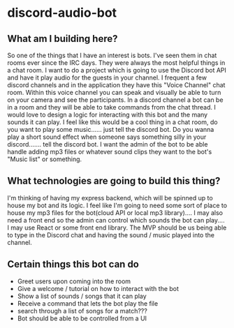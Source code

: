 # discord-audio-bot

## What am I building here?
  
So one of the things that I have an interest is bots. I've seen them in chat rooms ever since the IRC days. They were always the most helpful things in a chat 
room. I want to do a project which is going to use the Discord bot API and have it play audio for the guests in your channel. I frequent a few discord channels 
and in the application they have this "Voice Channel" chat room. Within this voice channel you can speak and visually be able to turn on your camera and see 
the participants. In a discord channel a bot can be in a room and they will be able to take commands from the chat thread. I would love to design a logic 
for interacting with this bot and the many sounds it can play. I feel like this would be a cool thing in a chat room, do you want to play some music...... 
just tell the discord bot. Do you wanna play a short sound effect when someone says something silly in your discord....... tell the discord bot. I want the admin
of the bot to be able handle adding mp3 files or whatever sound clips they want to the bot's "Music list" or something. 

## What technologies are going to build this thing?

I'm thinking of having my express backend, which will be spinned up to house my bot and its logic. I feel like I'm going to need some sort of place to house my mp3
files for the bot(cloud API or local mp3 library).... I may also need a front end so the admin can control which sounds the bot can play.... I may use React or
some front end library. The MVP should be us being able to type in the Discord chat and having the sound / music played into the channel. 

## Certain things this bot can do
- Greet users upon coming into the room
- Give a welcome / tutorial on how to interact with the bot
- Show a list of sounds / songs that it can play
- Receive a command that lets the bot play the file
- search through a list of songs for a match???
- Bot should be able to be controlled from a UI


